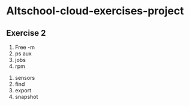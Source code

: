 # Altschool-cloud-exercises-project
## Exercise 2
<ol>

<li Display free and used System memory>Free -m</li>

<li Display current process and snapshots>ps aux</li>

<li list tasks>jobs</li>

<li Creat and extract .rpm files>rpm</li>

</ol>
<ol>

<li CPU temperture>sensors</li>

<li Search for file>find</li>

<li Assign or remove enviroment variable>export</li>

<li Manage snapshots, saving storing etc>snapshot</li>

</ol>